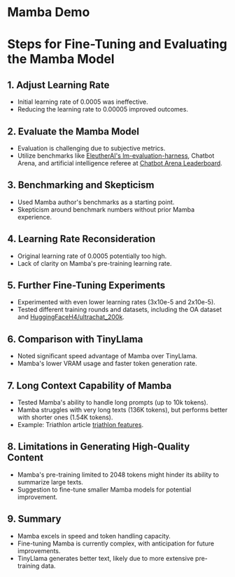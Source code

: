 # Mamba Demo
# Steps for Fine-Tuning and Evaluating the Mamba Model

## 1. Adjust Learning Rate
- Initial learning rate of 0.0005 was ineffective.
- Reducing the learning rate to 0.00005 improved outcomes.

## 2. Evaluate the Mamba Model
- Evaluation is challenging due to subjective metrics.
- Utilize benchmarks like [EleutherAI's lm-evaluation-harness](https://github.com/EleutherAI/lm-evaluation-harness), Chatbot Arena, and artificial intelligence referee at [Chatbot Arena Leaderboard](https://huggingface.co/spaces/lmsys/chatbot-arena-leaderboard).

## 3. Benchmarking and Skepticism
- Used Mamba author's benchmarks as a starting point.
- Skepticism around benchmark numbers without prior Mamba experience.

## 4. Learning Rate Reconsideration
- Original learning rate of 0.0005 potentially too high.
- Lack of clarity on Mamba's pre-training learning rate.

## 5. Further Fine-Tuning Experiments
- Experimented with even lower learning rates (3x10e-5 and 2x10e-5).
- Tested different training rounds and datasets, including the OA dataset and [HuggingFaceH4/ultrachat_200k](https://huggingface.co/datasets/ultrachat_200k).

## 6. Comparison with TinyLlama
- Noted significant speed advantage of Mamba over TinyLlama.
- Mamba's lower VRAM usage and faster token generation rate.

## 7. Long Context Capability of Mamba
- Tested Mamba's ability to handle long prompts (up to 10k tokens).
- Mamba struggles with very long texts (136K tokens), but performs better with shorter ones (1.54K tokens).
- Example: Triathlon article [triathlon features](https://www.tri247.com/triathlon-features/interviews/lionel-sanders-championship-preview).

## 8. Limitations in Generating High-Quality Content
- Mamba's pre-training limited to 2048 tokens might hinder its ability to summarize large texts.
- Suggestion to fine-tune smaller Mamba models for potential improvement.

## 9. Summary
- Mamba excels in speed and token handling capacity.
- Fine-tuning Mamba is currently complex, with anticipation for future improvements.
- TinyLlama generates better text, likely due to more extensive pre-training data.
